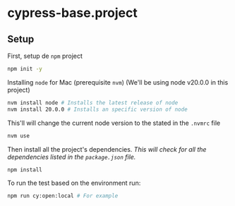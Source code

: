 # cypress-base.project

## Setup
First, setup de `npm` project

```bash
npm init -y
```

Installing `node` for Mac (prerequisite `nvm`)
(We'll be using node v20.0.0 in this project)

```bash
nvm install node # Installs the latest release of node
nvm install 20.0.0 # Installs an specific version of node
```

This'll will change the current node version to the stated in the `.nvmrc` file

```bash
nvm use
```

Then install all the project's dependencies.
_This will check for all the dependencies listed in the `package.json` file._

```bash
npm install
```

To run the test based on the environment run:

```bash
npm run cy:open:local # For example
```

```bash

```

```bash

```

```bash

```
